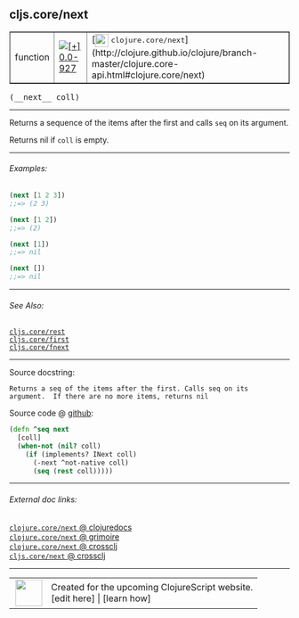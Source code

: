 ## cljs.core/next



 <table border="1">
<tr>
<td>function</td>
<td><a href="https://github.com/cljsinfo/cljs-api-docs/tree/0.0-927"><img valign="middle" alt="[+] 0.0-927" title="Added in 0.0-927" src="https://img.shields.io/badge/+-0.0--927-lightgrey.svg"></a> </td>
<td>
[<img height="24px" valign="middle" src="http://i.imgur.com/1GjPKvB.png"> <samp>clojure.core/next</samp>](http://clojure.github.io/clojure/branch-master/clojure.core-api.html#clojure.core/next)
</td>
</tr>
</table>


 <samp>
(__next__ coll)<br>
</samp>

---

Returns a sequence of the items after the first and calls `seq` on its argument.

Returns nil if `coll` is empty.

---

###### Examples:

```clj
(next [1 2 3])
;;=> (2 3)

(next [1 2])
;;=> (2)

(next [1])
;;=> nil

(next [])
;;=> nil
```

---

###### See Also:

[`cljs.core/rest`](cljs.core_rest.md)<br>
[`cljs.core/first`](cljs.core_first.md)<br>
[`cljs.core/fnext`](cljs.core_fnext.md)<br>

---


Source docstring:

```
Returns a seq of the items after the first. Calls seq on its
argument.  If there are no more items, returns nil
```


Source code @ [github](https://github.com/clojure/clojurescript/blob/r3030/src/cljs/cljs/core.cljs#L785-L792):

```clj
(defn ^seq next
  [coll]
  (when-not (nil? coll)
    (if (implements? INext coll)
      (-next ^not-native coll)
      (seq (rest coll)))))
```

<!--
Repo - tag - source tree - lines:

 <pre>
clojurescript @ r3030
└── src
    └── cljs
        └── cljs
            └── <ins>[core.cljs:785-792](https://github.com/clojure/clojurescript/blob/r3030/src/cljs/cljs/core.cljs#L785-L792)</ins>
</pre>

-->

---



###### External doc links:

[`clojure.core/next` @ clojuredocs](http://clojuredocs.org/clojure.core/next)<br>
[`clojure.core/next` @ grimoire](http://conj.io/store/v1/org.clojure/clojure/1.7.0-beta3/clj/clojure.core/next/)<br>
[`clojure.core/next` @ crossclj](http://crossclj.info/fun/clojure.core/next.html)<br>
[`cljs.core/next` @ crossclj](http://crossclj.info/fun/cljs.core.cljs/next.html)<br>

---

 <table>
<tr><td>
<img valign="middle" align="right" width="48px" src="http://i.imgur.com/Hi20huC.png">
</td><td>
Created for the upcoming ClojureScript website.<br>
[edit here] | [learn how]
</td></tr></table>

[edit here]:https://github.com/cljsinfo/cljs-api-docs/blob/master/cljsdoc/cljs.core_next.cljsdoc
[learn how]:https://github.com/cljsinfo/cljs-api-docs/wiki/cljsdoc-files

<!--

This information was too distracting to show to readers, but I'll leave it
commented here since it is helpful to:

- pretty-print the data used to generate this document
- and show how to retrieve that data



The API data for this symbol:

```clj
{:description "Returns a sequence of the items after the first and calls `seq` on its argument.\n\nReturns nil if `coll` is empty.",
 :return-type seq,
 :ns "cljs.core",
 :name "next",
 :signature ["[coll]"],
 :history [["+" "0.0-927"]],
 :type "function",
 :related ["cljs.core/rest" "cljs.core/first" "cljs.core/fnext"],
 :full-name-encode "cljs.core_next",
 :source {:code "(defn ^seq next\n  [coll]\n  (when-not (nil? coll)\n    (if (implements? INext coll)\n      (-next ^not-native coll)\n      (seq (rest coll)))))",
          :title "Source code",
          :repo "clojurescript",
          :tag "r3030",
          :filename "src/cljs/cljs/core.cljs",
          :lines [785 792]},
 :examples [{:id "7db59a",
             :content "```clj\n(next [1 2 3])\n;;=> (2 3)\n\n(next [1 2])\n;;=> (2)\n\n(next [1])\n;;=> nil\n\n(next [])\n;;=> nil\n```"}],
 :full-name "cljs.core/next",
 :clj-symbol "clojure.core/next",
 :docstring "Returns a seq of the items after the first. Calls seq on its\nargument.  If there are no more items, returns nil"}

```

Retrieve the API data for this symbol:

```clj
;; from Clojure REPL
(require '[clojure.edn :as edn])
(-> (slurp "https://raw.githubusercontent.com/cljsinfo/cljs-api-docs/catalog/cljs-api.edn")
    (edn/read-string)
    (get-in [:symbols "cljs.core/next"]))
```

-->
